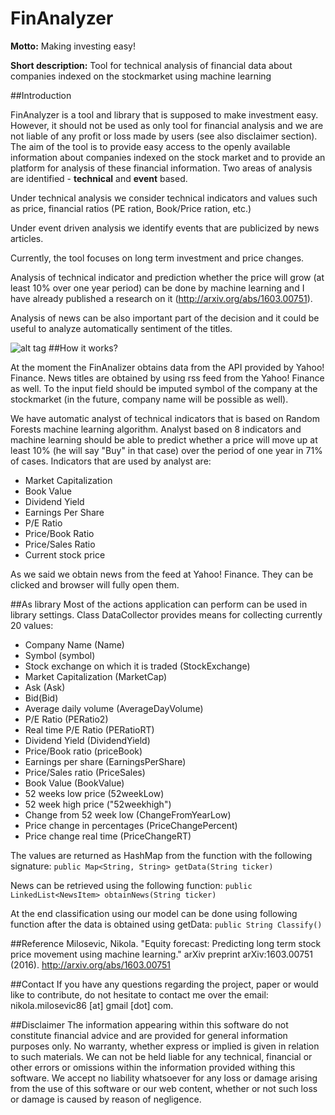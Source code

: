 # FinAnalyzer
**Motto:** Making investing easy!

**Short description:** Tool for technical analysis of financial data about companies indexed on the stockmarket using machine learning

##Introduction

FinAnalyzer is a tool and library that is supposed to make investment easy. However, it should not be used as only tool for financial analysis and we are not liable of any profit or loss made by users (see also disclaimer section). The aim of the tool is to provide easy access to the openly available information about companies indexed on the stock market and to provide an platform for analysis of these financial information. Two areas of analysis are identified - **technical** and **event** based. 

Under technical analysis we consider technical indicators and values such as price, financial ratios (PE ration, Book/Price ration, etc.)

Under event driven analysis we identify events that are publicized by news articles. 

Currently, the tool focuses on long term investment and price changes. 

Analysis of technical indicator and prediction whether the price will grow (at least 10% over one year period) can be done by machine learning and I have already published a research on it (http://arxiv.org/abs/1603.00751).

Analysis of news can be also important part of the decision and it could be useful to analyze automatically sentiment of the titles.  

![alt tag](https://github.com/nikolamilosevic86/FinAnalyzer/blob/master/img/Screen1.png)
##How it works?

At the moment the FinAnalizer obtains data from the API provided by Yahoo! Finance. News titles are obtained by using rss feed from the Yahoo! Finance as well. To the input field should be imputed symbol of the company at the stockmarket (in the future, company name will be possible as well). 

We have automatic analyst of technical indicators that is based on Random Forests machine learning algorithm. Analyst based on 8 indicators and machine learning should be able to predict whether a price will move up at least 10% (he will say "Buy" in that case) over the period of one year in 71% of cases. Indicators that are used by analyst are:
* Market Capitalization
* Book Value
* Dividend Yield
* Earnings Per Share
* P/E Ratio
* Price/Book Ratio
* Price/Sales Ratio
* Current stock price 

As we said we obtain news from the feed at Yahoo! Finance. They can be clicked and browser will fully open them.

##As library
Most of the actions application can perform can be used in library settings. Class DataCollector provides means for collecting currently 20 values:
* Company Name (Name)
* Symbol (symbol)
* Stock exchange on which it is traded (StockExchange)
* Market Capitalization (MarketCap)
* Ask (Ask)
* Bid(Bid)
* Average daily volume (AverageDayVolume)
* P/E Ratio (PERatio2)
* Real time P/E Ratio (PERatioRT)
* Dividend Yield (DividendYield)
* Price/Book ratio (priceBook)
* Earnings per share (EarningsPerShare)
* Price/Sales ratio (PriceSales)
* Book Value (BookValue)
* 52 weeks low price (52weekLow)
* 52 week high price ("52weekhigh")
* Change from 52 week low (ChangeFromYearLow)
* Price change in percentages (PriceChangePercent)
* Price change real time (PriceChangeRT)

The values are returned as HashMap from the function with the following signature: 
`public Map<String, String> getData(String ticker)`

News can be retrieved using the following function:
`public LinkedList<NewsItem> obtainNews(String ticker)`

At the end classification using our model can be done using following function after the data is obtained using getData:
`public String Classify()`


##Reference
Milosevic, Nikola. "Equity forecast: Predicting long term stock price movement using machine learning." arXiv preprint arXiv:1603.00751 (2016). http://arxiv.org/abs/1603.00751

##Contact
If you have any questions regarding the project, paper or would like to contribute, do not hesitate to contact me over the email: nikola.milosevic86 [at] gmail [dot] com.

##Disclaimer
The information appearing within this software do not constitute financial advice and are provided for general information purposes only. No warranty, whether express or implied is given in relation to such materials. We can not be held liable for any technical, financial or other errors or omissions within the information provided withing this software. We accept no liability whatsoever for any loss or damage arising from the use of this software or our web content, whether or not such loss or damage is caused by reason of negligence.



